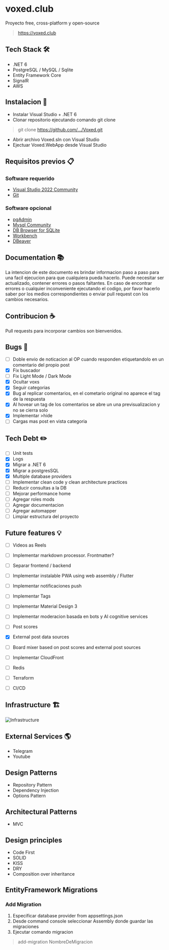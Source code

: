 # voxed.club

Proyecto free, cross-platform y open-source

> https://voxed.club

## Tech Stack :hammer_and_wrench:

- .NET 6
- PostgreSQL / MySQL / Sqlite
- Entity Framework Core
- SignalR
- AWS

## Instalacion :rocket:

- Instalar Visual Studio + .NET 6
- Clonar repositorio ejecutando comando git clone
> git clone https://github.com/.../Voxed.git
- Abrir archivo Voxed.sln con Visual Studio
- Ejectuar Voxed.WebApp desde Visual Studio

## Requisitos previos :clipboard:

### Software requerido

- [Visual Studio 2022 Community](https://visualstudio.microsoft.com/downloads/)
- [Git](https://git-scm.com/download/win)

### Software opcional

- [pgAdmin](https://www.pgadmin.org/download/)
- [Mysql Community](https://dev.mysql.com/downloads/)
- [DB Browser for SQLite](https://sqlitebrowser.org/dl/)
- [Workbench](https://dev.mysql.com/downloads/workbench/)
- [DBeaver](https://dbeaver.io/)

## Documentation :books:

La intencion de este documento es brindar informacion paso a paso para una facil ejecucion para que cualquiera pueda hacerlo. Puede necesitar ser actualizado, contener errores o pasos faltantes.
En caso de encontrar errores o cualquier inconveniente ejecutando el codigo, por favor hacerlo saber por los medios correspondientes o enviar pull request con los cambios necesarios.

## Contribucion :coffee:

Pull requests para incorporar cambios son bienvenidos.

## Bugs :bug:

- [ ] Doble envio de noticacion al OP cuando responden etiquetandolo en un comentario del propio post
- [x] Fix buscador
- [ ] Fix Light Mode / Dark Mode
- [x] Ocultar voxs
- [x] Seguir categorias
- [x] Bug al replicar comentarios, en el cometario original no aparece el tag de la respuesta
- [x] Al hovear un tag de los comentarios se abre un una previsualizacion y no se cierra solo
- [x] Implementar >hide
- [ ] Cargas mas post en vista categoria

## Tech Debt :pencil2:

- [ ] Unit tests
- [x] Logs
- [x] Migrar a .NET 6
- [x] Migrar a postgresSQL
- [x] Multiple database providers
- [ ] Implementar clean code y clean architecture practices
- [ ] Reducir consultas a la DB
- [ ] Mejorar performance home
- [ ] Agregar roles mods
- [ ] Agregar documentacion
- [ ] Agregar automapper
- [ ] Limpiar estructura del proyecto

## Future features :bulb:

- [ ] Videos as Reels
- [ ] Implementar markdown processor. Frontmatter?
- [ ] Separar frontend / backend
- [ ] Implementar instalable PWA using web assembly / Flutter
- [ ] Implementar notificaciones push
- [ ] Implementar Tags
- [ ] Implementar Material Design 3
- [ ] Implementar moderacion basada en bots y AI cognitive services
- [ ] Post scores
- [x] External post data sources
- [ ] Board mixer based on post scores and external post sources
- [ ] Implementar CloudFront
- [ ] Redis
- [ ] Terraform
- [ ] CI/CD


## Infrastructure :building_construction:

![Infrastructure](https://i.ibb.co/dL5W2R5/Imageboard-drawio-2.png)

## External Services :earth_americas:

- Telegram
- Youtube

## Design Patterns

- Repository Pattern
- Dependency Injection
- Options Pattern

## Architectural Patterns
- MVC

## Design principles 

- Code First
- SOLID
- KISS
- DRY
- Composition over inheritance

## EntityFramework Migrations

### Add Migration

1. Especificar database provider from appsettings.json
2. Desde command console seleccionar Assembly donde guardar las migraciones
2. Ejecutar comando migracion 

> add-migration NombreDeMigracion

